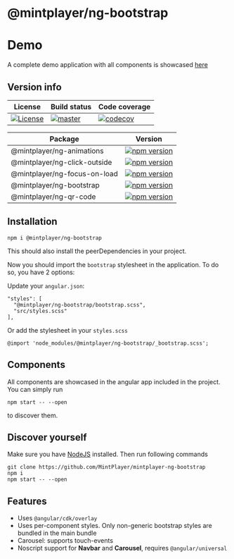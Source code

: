 # @mintplayer/ng-bootstrap
# Demo
A complete demo application with all components is showcased [here](https://bootstrap.mintplayer.com)

## Version info

| License      | Build status | Code coverage |
|--------------|--------------|---------------|
| [![License](https://img.shields.io/badge/License-Apache%202.0-green.svg)](https://opensource.org/licenses/Apache-2.0) | [![master](https://github.com/MintPlayer/mintplayer-ng-bootstrap/actions/workflows/publish-master.yml/badge.svg)](https://github.com/MintPlayer/mintplayer-ng-bootstrap/actions/workflows/publish-master.yml) | [![codecov](https://codecov.io/gh/MintPlayer/mintplayer-ng-bootstrap/branch/master/graph/badge.svg?token=X0G8OV053U)](https://codecov.io/gh/MintPlayer/mintplayer-ng-bootstrap) |



| Package                      | Version |
|------------------------------|---------|
| @mintplayer/ng-animations    | [![npm version](https://badge.fury.io/js/%40mintplayer%2Fng-animations.svg)](https://badge.fury.io/js/%40mintplayer%2Fng-animations) |
| @mintplayer/ng-click-outside | [![npm version](https://badge.fury.io/js/%40mintplayer%2Fng-click-outside.svg)](https://badge.fury.io/js/%40mintplayer%2Fng-click-outside) |
| @mintplayer/ng-focus-on-load | [![npm version](https://badge.fury.io/js/%40mintplayer%2Fng-focus-on-load.svg)](https://badge.fury.io/js/%40mintplayer%2Fng-focus-on-load) |
| @mintplayer/ng-bootstrap     | [![npm version](https://badge.fury.io/js/%40mintplayer%2Fng-bootstrap.svg)](https://badge.fury.io/js/%40mintplayer%2Fng-bootstrap) |
| @mintplayer/ng-qr-code     | [![npm version](https://badge.fury.io/js/%40mintplayer%2Fng-qr-code.svg)](https://badge.fury.io/js/%40mintplayer%2Fng-qr-code) |

## Installation

    npm i @mintplayer/ng-bootstrap

This should also install the peerDependencies in your project.

Now you should import the `bootstrap` stylesheet in the application. To do so, you have 2 options:

Update your `angular.json`:

    "styles": [
      "@mintplayer/ng-bootstrap/bootstrap.scss",
      "src/styles.scss"
    ],

Or add the stylesheet in your `styles.scss`

    @import 'node_modules/@mintplayer/ng-bootstrap/_bootstrap.scss';

## Components
All components are showcased in the angular app included in the project. You can simply run

    npm start -- --open

to discover them.

## Discover yourself
Make sure you have [NodeJS](https://nodejs.org/en/download/) installed.
Then run following commands

    git clone https://github.com/MintPlayer/mintplayer-ng-bootstrap
    npm i
    npm start -- --open

## Features
- Uses `@angular/cdk/overlay`
- Uses per-component styles. Only non-generic bootstrap styles are bundled in the main bundle
- Carousel: supports touch-events
- Noscript support for **Navbar** and **Carousel**, requires `@angular/universal`
